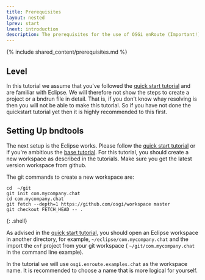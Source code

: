 ```yaml
---
title: Prerequisites
layout: nested
lprev: start
lnext: introduction
description: The prerequisites for the use of OSGi enRoute (Important!)
---
```


{% include shared_content/prerequisites.md %}

## Level

In this tutorial we assume that you've followed the [quick start tutorial][qs] and are familiar with Eclipse. We will therefore not show the steps to create a project or a bndrun file in detail. That is, if you don't know whay resolving is then you will not be able to make this tutorial. So if you have not done the quickstart tutorial yet then it is highly recommended to this first.

## Setting Up bndtools

The next setup is the Eclipse works. Please follow the [quick start tutorial][qs] or if you're ambitious the [base tutorial][base]. For this tutorial, you should create a new workspace as described in the tutorials. Make sure you get the latest version workspace from github.

The git commands to create a new workspace are:

	cd  ~/git
	git init com.mycompany.chat
	cd com.mycompany.chat
	git fetch --depth=1 https://github.com/osgi/workspace master
	git checkout FETCH_HEAD -- .
{: .shell}

As advised in the [quick start tutorial][qs], you should open an Eclipse workspace in another directory, for example, `~/eclipse/com.mycompany.chat` and the import the `cnf` project from your git workspace ( `~/git/com.mycompany.chat` in the command line example).

In the tutorial we will use `osgi.enroute.examples.chat` as the workspace name. It is recommended to choose a name that is more logical for yourself.

[qs]: http://enroute.osgi.org/book/200-quick-start.html
[base]: http://enroute.osgi.org/book/220-tutorial-base.html
